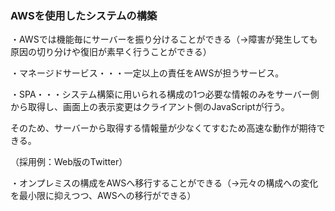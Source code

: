 ### AWSを使用したシステムの構築

・AWSでは機能毎にサーバーを振り分けることができる（→障害が発生しても原因の切り分けや復旧が素早く行うことができる）

・マネージドサービス・・・一定以上の責任をAWSが担うサービス。

・SPA・・・システム構築に用いられる構成の1つ必要な情報のみをサーバー側から取得し、画面上の表示変更はクライアント側のJavaScriptが行う。

そのため、サーバーから取得する情報量が少なくてすむため高速な動作が期待できる。

（採用例：Web版のTwitter）

・オンプレミスの構成をAWSへ移行することができる（→元々の構成への変化を最小限に抑えつつ、AWSへの移行ができる）
